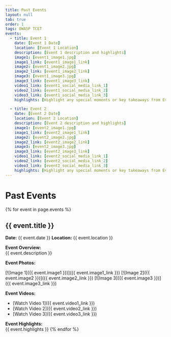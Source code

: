 ```yaml
---
title: Past Events
layout: null
tab: true
order: 1
tags: OWASP TCET
events:
  - title: Event 1
    date: [Event 1 Date]
    location: [Event 1 Location]
    description: [Event 1 description and highlights]
    image1: [event1_image1.jpg]
    image1_link: [event1_image1_link]
    image2: [event1_image2.jpg]
    image2_link: [event1_image2_link]
    image3: [event1_image3.jpg]
    image3_link: [event1_image3_link]
    video1_link: [event1_social_media_link_1]
    video2_link: [event1_social_media_link_2]
    video3_link: [event1_social_media_link_3]
    highlights: [Highlight any special moments or key takeaways from Event 1]

  - title: Event 2
    date: [Event 2 Date]
    location: [Event 2 Location]
    description: [Event 2 description and highlights]
    image1: [event2_image1.jpg]
    image1_link: [event2_image1_link]
    image2: [event2_image2.jpg]
    image2_link: [event2_image2_link]
    image3: [event2_image3.jpg]
    image3_link: [event2_image3_link]
    video1_link: [event2_social_media_link_1]
    video2_link: [event2_social_media_link_2]
    video3_link: [event2_social_media_link_3]
    highlights: [Highlight any special moments or key takeaways from Event 2]
---
```


# Past Events

{% for event in page.events %}
## {{ event.title }}

**Date:** {{ event.date }}
**Location:** {{ event.location }}

**Event Overview:**  
{{ event.description }}

**Event Photos:**

[![Image 1]({{ event.image1 }})]({{ event.image1_link }})
[![Image 2]({{ event.image2 }})]({{ event.image2_link }})
[![Image 3]({{ event.image3 }})]({{ event.image3_link }})

**Event Videos:**

- [Watch Video 1]({{ event.video1_link }})
- [Watch Video 2]({{ event.video2_link }})
- [Watch Video 3]({{ event.video3_link }})

**Event Highlights:**  
{{ event.highlights }}
{% endfor %}
